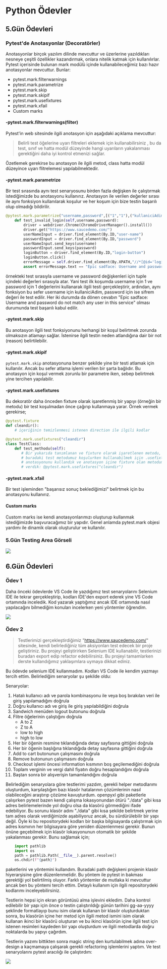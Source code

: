 # Python Ödevler

## 5.Gün Ödevleri
### Pytest'de Anotasyonlar (Decoratörler)
Anotasyonlar birçok yazılım dilinde mevcuttur ve üzerlerine yazıldıkları nesneye çeşitli özellikler kazandırmak, onlara nitelik katmak için kullanılırlar. Pytest içerisinde bulunan mark modülü içinde kullanabileceğimiz bazı hazır anotasyonlar mevcuttur. Bunlar:

- pytest.mark.filterwarnings
- pytest.mark.parametrize
- pytest.mark.skip
- pytest.mark.skipif
- pytest.mark.usefixtures
- pytest.mark.xfail
- Custom marks

#### -pytest.mark.filterwarnings(filter)
Pytest'in web sitesinde ilgili anotasyon için aşağıdaki açıklama mevcuttur:
> Belirli test öğelerine uyarı filtreleri eklemek için kullanabilirsiniz , bu da test, sınıf ve hatta modül düzeyinde hangi uyarıların yakalanması gerektiğini daha iyi kontrol etmenizi sağlar.

Özetlemek gerekirse bu anotasyon ile ilgili metod, class hatta modül düzeyince uyarı flitrelemesi yapılabilmektedir.

#### -pytest.mark.parametrize
Bir test sırasında aynı test senaryosunu birden fazla değişken ile çalıştırmak istediğimizde bu anotasyonu kullanırız. Anotasyon ile verilen değerler sırası ile aynı fonksiyon kullanılarak koşulur ve her koşum için bize testin başarılı olup olmadığı bildirilir.

```python
@pytest.mark.parametrize("username,password",[("1","1"),("kullaniciAdim","sifrem")])
    def test_invalid_login(self,username,password):   
        driver = webdriver.Chrome(ChromeDriverManager().install())        
        driver.get("https://www.saucedemo.com/")     
        userNameInput = driver.find_element(By.ID,"user-name")        
        passwordInput = driver.find_element(By.ID,"password")
        userNameInput.send_keys(username)
        passwordInput.send_keys(password)
        loginButton = driver.find_element(By.ID,"login-button")
        loginButton.click()
        errorMessage = self.driver.find_element(By.XPATH,"//*[@id='login_button_container']/div/form/div[3]/h3")                
        assert errorMessage.text == "Epic sadface: Username and password do not match any user in this service"
```
örnekteki test sırasıyla username ve password değişkenleri için tuple içindeki değerleri sırasıyla atar. Yani test ilk koşumda username için 1 ve password için 1 değerlerini kullanarak ilgili testi gerçekleştirir, ardından, aynı fonksiyon bu sefer username için kullaniciAdim, password için ise sifrem değeri ile test edilir. Her iki durumda da dönen cevabın "Epic sadface: Username and password do not match any user in this service" olması durumunda test başarılı kabul edilir.

#### -pytest.mark.skip
Bu anotasyon ilgili test fonksiyonunu herhangi bir koşul belirtmek zorunda olmaksızın atlamayı sağlar. İstenirse ilgili testin neden atlandığına dair bir not (reason) belirtilebilir.

#### -pytest.mark.skipif
`pytest.mark.skip` anotasyonuna benzer şekilde yine bir testi atlamak için kullanılır. Ancak bu sefer atlama işlemi verilen bir şarta bağlıdır. Bu anotasyon için koşul vermek zorunlu bir parametre iken, sebep belirtmek yine tercihen yapılabilir.

#### -pytest.mark.usefixtures
Bu dekoratör daha önceden fixture olarak işaretlenmiş bir yapıyı (örneğin bir metodu) bir test koşulmadan önce çağırıp kullanmaya yarar. Örnek vermek gerekirse;

```python
@pytest.fixture
def cleandir():
    # içeriğinin temizlenmesi istenen direction ile ilgili kodlar
```

```python
@pytest.mark.usefixtures("cleandir")
class TestClass:
    def test_methodu(self):
       # Bir yukarıda tanımlanan ve fixture olarak işaretlenen metodu, 
       # buradaki test metodumuz koşulurken kullanabilmek için .usefixtures 
       # anotasyonunu kullandık ve anotasyon içine fixture olan metodumuzun adını 
       # verdik: @pytest.mark.usefixtures("cleandir")
```

#### -pytest.mark.xfail
Bir test işleminden "başarısız sonuç beklediğimizi" belirtmek için bu anotasyonu kullanırız.

#### Custom marks
Custom marks ise kendi anotasyonlarımızı oluşturup kullanmak istediğimizde başvuracağımız bir yapıdır. Genel anlamda pytest.mark objesi yardımı ile dinamik olarak oluşturulur ve kullanılır.

### 5.Gün Testing Area Görseli
![](https://github.com/mtopallar/PythonOdevler/blob/master/BesinciGun/Odev2/testing_area.jpg)

## 6.Gün Ödevleri

### Ödev 1
Daha önceki ödevlerde VS Code ile yazdığımız test senaryolarını Selenium IDE ile tekrar gerçekleştirip, kodları IDE'den export ederek yine VS Code ortamında inceledik. Kod yazarak yaptığımız ancak IDE ortamında nasıl yapılacağını bilmediğim konuları incelerken yeni yöntemler öğrendim.

![](https://github.com/mtopallar/PythonOdevler/blob/master/AltinciGun/Odev1/altinciGun_1.odev.jpg)

### Ödev 2

> Testlerimizi gerçekleştirdiğimiz "https://www.saucedemo.com/" sitesinde, kendi belirlediğiniz tüm aksiyonları test edecek bir proje geliştiriniz. Bu projeyi geliştirirken Selenium IDE kullanabilir, testlerinizi buradan export edip refactor edebilirsiniz. Bu projeyi tamamlarken derste kullandığımız yaklaşımlara uymaya dikkat ediniz.

Bu ödevde selenium IDE kullanmadım. Kodları VS Code ile kendim yazmayı tercih ettim. Belirlediğim senaryolar şu şekilde oldu:

Senaryolar:
1. Hatalı kullanıcı adı ve parola kombinasyonu ile veya boş bırakılan veri ile giriş yapılamadığını doğrula
2. Doğru kullanıcı adı ve giriş ile giriş yapılabildiğini doğrula
3. Sandwich menüden logout butonunu doğrula
4. Flitre öğelerinin çalıştığını doğrula
    - A to Z
    - Z to A
    - low to high
    - high to low
5. Her bir öğenin resmine tıklandığında detay sayfasına gittiğini doğrula
6. Her bir öğenin başlığına tıklandığıda detay sayfasına gittiğini doğrula
7. Add to cart butonunun çalışmasını doğrula
8. Remove butonunun çalışmasını doğrula
9. Checkout işlemi öncesi information kısmının boş geçilemediğini doğrula
10. Toplam verginin ve vergi dahil fiyatın doğru hesaplandığını doğrula
11. Baştan sonra bir alışverişin tamamlandığını doğrula

Belirlediğim senaryolara göre testlerimi yazdım, gerekli helper metodlarımı oluşturdum, karşılaştığım bazı klasör hatalarının çözümlerinin nasıl olabileceğini araştırıp çözüme kavuşturdum. openpyxl gibi paketlerle çalışırken pytest bazen kendi çalışma lokasyonundan ötürü "./data" gibi kısa adres belirlemelerinde yol doğru olsa da klasörü görmediğini ifade edebiliyor. Bu sorunu klasör adını "./data" gibi kısa şekilde belirtmek yerine tam adres olarak verdiğimizde aşabiliyoruz ancak, bu sürdürülebilir bir yapı değil. Öyle ki bu repositorydeki kodları bir başka bilgisayarda çalıştırmak için adres kısmının her bilgisayara göre yeniden düzenlenmesi gerekir. Bunun önüne geçebilmek için klasör lokasyonunun otomatik bir şekilde yakalanması gerekir. Bunu sağlamak için;

```python
    import pathlib
    import os
    path = pathlib.Path(__file__).parent.resolve()    
    os.chdir(f"{path}")
```
paketlerini ve yöntemini kullandım. Buradaki path değişkeni projenin klasör hiyerarşisine göre düzenlenmelidir. Bu yöntem ile pytest in bakması gerektiği yol belirtilmiş oluyor. Farklı yöntemler de mutlaka ki mevcuttur ancak ben bu yöntemi tercih ettim. Detaylı kullanım için ilgili repositorydeki kodlarımı inceleyebilirsiniz.

Testlerin hepsi için ekran görüntüsü alma işlevini ekledim. Daha kontrol edilebilir bir yapı için önce o testin çalıştırıldığı günün tarihini gg-aa-yyyy şeklinde formatlayıp bunu isim olarak kullanan bir klasör oluşturduktan sonra, bu klasörün içine her metod için ilgili metod ismini isim olarak kullanan ikinci bir klasörü oluşturan ve bu ikinci klasörün içine ilgili test için istenen resimleri kaydeden bir yapı oluşturdum ve ilgili metodlarda doğru noktalarda bu yapıyı çağırdım. 

Testlerin yazımı bittikten sonra magic string den kurtulabilmek adına over-design a kaçmamaya çalışarak gerekli refactoring işlemlerini yaptım. Ve test senaryolarını pytest aracılığı ile çalıştırdım:

![](https://github.com/mtopallar/PythonOdevler/blob/master/AltinciGun/Odev2/altinciGun_2.odev.jpg)